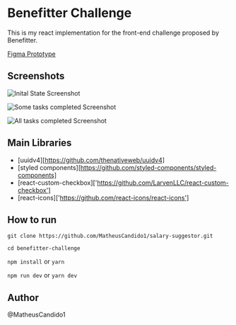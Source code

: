 # Benefitter Challenge

This is my react implementation for the front-end challenge proposed by Benefitter.

[Figma Prototype](https://www.figma.com/file/Z0S4nSoKXLfVNqVxPXokL7/test?node-id=42%3A27&t=QI207ZZuHU4irjRH-0)

## Screenshots

![Inital State Screenshot](https://i.postimg.cc/bYnWyzxg/1.png)

![Some tasks completed Screenshot](https://i.postimg.cc/65NSTDzX/2.png)

![All tasks completed Screenshot](https://i.postimg.cc/7YMRzmQT/3.png)

## Main Libraries
- [uuidv4][https://github.com/thenativeweb/uuidv4]
- [styled components][https://github.com/styled-components/styled-components]
- [react-custom-checkbox]['https://github.com/LarvenLLC/react-custom-checkbox']
- [react-icons]['https://github.com/react-icons/react-icons']

## How to run
```git clone https://github.com/MatheusCandido1/salary-suggestor.git```

``` cd benefitter-challenge ```

``` npm install ``` or ``` yarn ```

``` npm run dev ``` or ``` yarn dev ```

## Author
@MatheusCandido1
